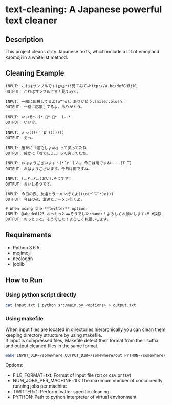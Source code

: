 # text-cleaning: A Japanese powerful text cleaner

## Description
This project cleans dirty Japanese texts, which include a lot of emoji and kaomoji
in a whitelist method.

## Cleaning Example

```text
INPUT: これはサンプルです(≧∇≦*)!見てみて→http://a.bc/defGHIjkl
OUTPUT: これはサンプルです！見てみて。

INPUT: 一緒に応援してるよ(o^^o)。ありがとう:smile::blush:
OUTPUT: 一緒に応援してるよ。ありがとう。

INPUT: いいぞ〜⸜(* ॑꒳ ॑*  )⸝⋆*
OUTPUT: いいぞ。

INPUT: えっ((((；ﾟДﾟ)))))))
OUTPUT: えっ。

INPUT: 確かに「嘘でしょww」って笑ってたね
OUTPUT: 確かに「嘘でしょ。」って笑ってたね。

INPUT: おはようございますヽ(*´∀｀)ノ。。今日は雨ですね･････(T_T)
OUTPUT: おはようございます。今日は雨ですね。

INPUT: (灬º﹃º灬)おいしそうです♡
OUTPUT: おいしそうです。

INPUT: 今日の夜、友達とラーメン行くよ(((o(*ﾟ▽ﾟ*)o)))
OUTPUT: 今日の夜、友達とラーメン行くよ。

# When using the **twitter** option.
INPUT: @abcde0123 おっとっとwwそうでした:hand:！よろしくお願いします♪‼ #挨拶
OUTPUT: おっとっと。そうでした！よろしくお願いします。
```

## Requirements
- Python 3.6.5
- mojimoji
- neologdn
- joblib

## How to Run

### Using python script directly

```zsh
cat input.txt | python src/main.py <options> > output.txt
```

### Using makefile
When input files are located in directories hierarchically you can clean
them keeping directory structure by using makefile.  
If input is compressed files, Makefile detect their format from their
suffix and output cleaned files in the same format.

```zsh
make INPUT_DIR=/somewhere OUTPUT_DIR=/somewhere/out PYTHON=/somewhere/.venv/bin/python
```

Options:

- FILE_FORMAT=txt: Format of input file (txt or csv or tsv)
- NUM_JOBS_PER_MACHINE=10: The maximum number of concurrently running jobs per machine
- TWITTER=1: Perform twitter specific cleaning
- PYTHON: Path to python interpreter of virtual environment
